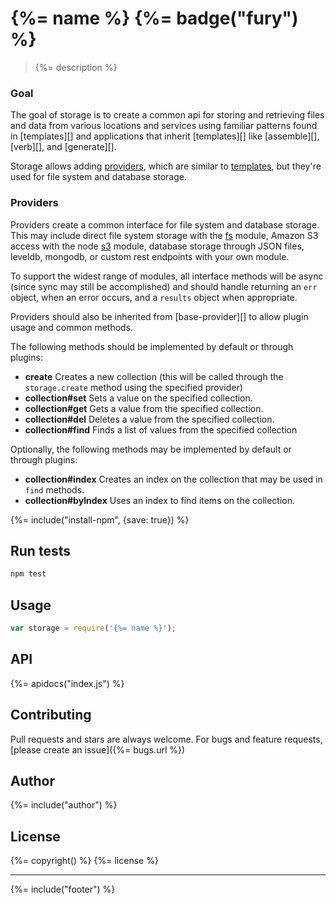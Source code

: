 # {%= name %} {%= badge("fury") %}

> {%= description %}

### Goal

The goal of storage is to create a common api for storing and retrieving files and data from various locations and services using familiar patterns found in [templates][] and applications that inherit [templates][] like [assemble][], [verb][], and [generate][].

Storage allows adding [providers](#providers), which are similar to [templates](https://github.com/jonschlinkert/templates#engines), but they're used for file system and database storage.

### Providers

Providers create a common interface for file system and database storage. This may include direct file system storage with the [fs]() module, Amazon S3 access with the node [s3]() module, database storage through JSON files, leveldb, mongodb, or custom rest endpoints with your own module.

To support the widest range of modules, all interface methods will be async (since sync may still be accomplished) and should handle returning an `err` object, when an error occurs, and a `results` object when appropriate.

Providers should also be inherited from [base-provider][] to allow plugin usage and common methods.

The following methods should be implemented by default or through plugins:

- **create** Creates a new collection (this will be called through the `storage.create` method using the specified provider)
- **collection#set** Sets a value on the specified collection.
- **collection#get** Gets a value from the specified collection.
- **collection#del** Deletes a value from the specified collection.
- **collection#find** Finds a list of values from the specified collection

Optionally, the following methods may be implemented by default or through plugins:

- **collection#index** Creates an index on the collection that may be used in `find` methods.
- **collection#byIndex** Uses an index to find items on the collection.


{%= include("install-npm", {save: true}) %}

## Run tests

```bash
npm test
```

## Usage

```js
var storage = require('{%= name %}');
```

## API
{%= apidocs("index.js") %}

## Contributing
Pull requests and stars are always welcome. For bugs and feature requests, [please create an issue]({%= bugs.url %})

## Author
{%= include("author") %}

## License
{%= copyright() %}
{%= license %}

***

{%= include("footer") %}
